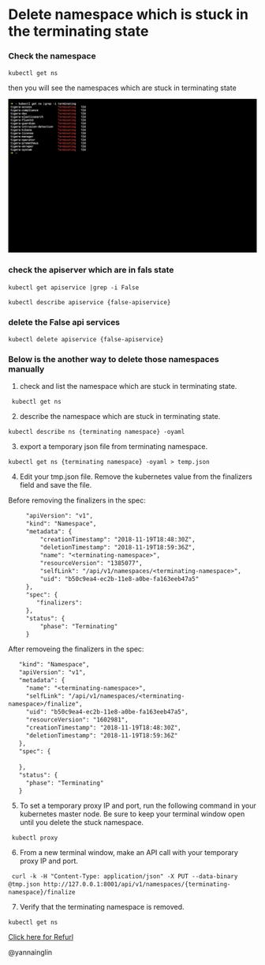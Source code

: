 # Delete namespace which is stuck in the terminating state

### Check the namespace
```
kubectl get ns
```
then you will see the namespaces which are stuck in terminating state


![delete namespace which is stuck in terminating state](stuck-ns.png)

### check the apiserver which are in fals state

```
kubectl get apiservice |grep -i False
```

```
kubectl describe apiservice {false-apiservice}
```

### delete the False api services

```
kubectl delete apiservice {false-apiservice}
```

### Below is the another way to delete those namespaces manually

1. check and list the namespace which are stuck in terminating state.

```
 kubectl get ns
```

2. describe the namespace which are stuck in terminating state.

```
kubectl describe ns {terminating namespace} -oyaml
```

3. export a temporary json file from terminating namespace.

```
kubectl get ns {terminating namespace} -oyaml > temp.json
```

4. Edit your tmp.json file. Remove the kubernetes value from the finalizers field and save the file.

Before removing the finalizers in the spec:
 ```
      "apiVersion": "v1",
      "kind": "Namespace",
      "metadata": {
          "creationTimestamp": "2018-11-19T18:48:30Z",
          "deletionTimestamp": "2018-11-19T18:59:36Z",
          "name": "<terminating-namespace>",
          "resourceVersion": "1385077",
          "selfLink": "/api/v1/namespaces/<terminating-namespace>",
          "uid": "b50c9ea4-ec2b-11e8-a0be-fa163eeb47a5"
      },
      "spec": {
         "finalizers":
      },
      "status": {
          "phase": "Terminating"
      }
```

After removeing the finalizers in the spec:

```
   "kind": "Namespace",
   "apiVersion": "v1",
   "metadata": {
     "name": "<terminating-namespace>",
     "selfLink": "/api/v1/namespaces/<terminating-namespace>/finalize",
     "uid": "b50c9ea4-ec2b-11e8-a0be-fa163eeb47a5",
     "resourceVersion": "1602981",
     "creationTimestamp": "2018-11-19T18:48:30Z",
     "deletionTimestamp": "2018-11-19T18:59:36Z"
   },
   "spec": {

   },
   "status": {
     "phase": "Terminating"
   }
```

5. To set a temporary proxy IP and port, run the following command in your kubernetes master node. Be sure to keep your terminal window open until you delete the stuck namespace.

```
 kubectl proxy
```
6. From a new terminal window, make an API call with your temporary proxy IP and port.

```
 curl -k -H "Content-Type: application/json" -X PUT --data-binary @tmp.json http://127.0.0.1:8001/api/v1/namespaces/{terminating-namespace}/finalize
```

7. Verify that the terminating namespace is removed.

```
kubectl get ns
```

[Click here for Refurl](https://www.ibm.com/docs/en/cloud-private/3.2.x?topic=console-namespace-is-stuck-in-terminating-state)

@yannainglin
